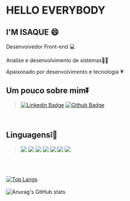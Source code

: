 # HELLO EVERYBODY

## I'M ISAQUE :smile:

Desenvolvedor Front-end :computer:

Analise e desenvolvimento de sistemas:man_student:

Apaixonado por desenvolvimento e tecnologia :heartpulse:


## Um pouco sobre mim:arrow_double_down:
> [![Linkedin Badge](https://img.shields.io/badge/-LinkedIn-blue?style=flat-square&logo=Linkedin&logoColor=white&link=https://www.linkedin.com/in/isaquelopes91)](https://www.linkedin.com/in/isaquelopes91/)
> [![Github Badge](https://img.shields.io/badge/-Github-000?style=flat-square&logo=Github&logoColor=white&link=https://github.com/isaquelopes047)](https://github.com/isaquelopes047)

<br />

## Linguagens:grey_exclamation::rocket:
> <img src="https://img.shields.io/badge/HTML5-E34F26?style=for-the-badge&logo=html5&logoColor=white" />
> <img src="https://img.shields.io/badge/CSS3-1572B6?style=for-the-badge&logo=css3&logoColor=white" />
> <img src="https://img.shields.io/badge/JavaScript-F7DF1E?style=for-the-badge&logo=javascript&logoColor=black" />
> <img src="https://img.shields.io/badge/React-20232A?style=for-the-badge&logo=react&logoColor=61DAFB" />
> <img src="https://img.shields.io/badge/Bootstrap-563D7C?style=for-the-badge&logo=bootstrap&logoColor=white" />
> <img src="https://img.shields.io/badge/Git-F05032?style=for-the-badge&logo=git&logoColor=white" />
> <img src="https://img.shields.io/badge/gimp-5C5543?style=for-the-badge&logo=gimp&logoColor=white" />

<br /><br />

[![Top Langs](https://github-readme-stats.vercel.app/api/top-langs/?username=isaquelopes047&layout=compact)](https://github.com/isaquelopes047)<br /><br />
![Anurag's GitHub stats](https://github-readme-stats.vercel.app/api?username=isaquelopes047&show_icons=true&theme=radical)


